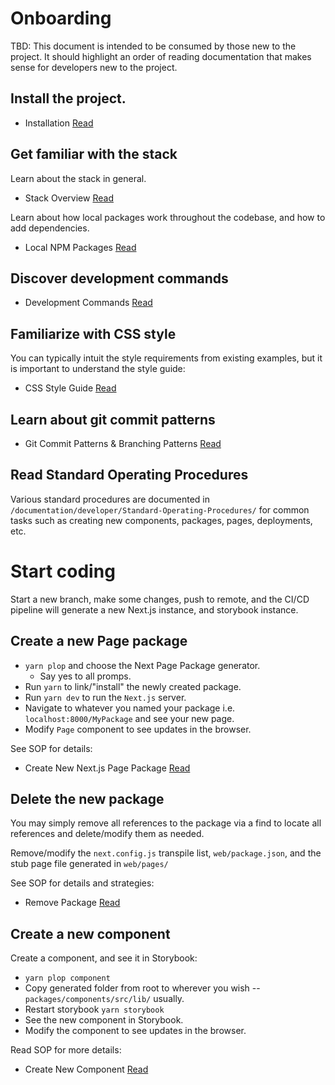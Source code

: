 # Onboarding

TBD: This document is intended to be consumed by those new to the project. It should highlight an order of reading documentation that makes sense for developers new to the project.

## Install the project.

-   Installation [Read](/documentation/developer/Installation.md)

## Get familiar with the stack

Learn about the stack in general.

-   Stack Overview [Read](/documentation/developer/Stack-Overview.md)

Learn about how local packages work throughout the codebase, and how to add dependencies.

-   Local NPM Packages [Read](/documentation/developer/Packages.md)

## Discover development commands

-   Development Commands [Read](/documentation/developer/Development-Commands.md)

## Familiarize with CSS style

You can typically intuit the style requirements from existing examples, but it is important to understand the style guide:

-   CSS Style Guide [Read](/documentation/developer/CSS-Style-Guide.md)

## Learn about git commit patterns

-   Git Commit Patterns & Branching Patterns [Read](/documentation/developer/Git-Branching-Commits.md)

## Read Standard Operating Procedures

Various standard procedures are documented in `/documentation/developer/Standard-Operating-Procedures/` for common tasks such as creating new components, packages, pages, deployments, etc.

# Start coding

Start a new branch, make some changes, push to remote, and the CI/CD pipeline will generate a new Next.js instance, and storybook instance.

## Create a new Page package

-   `yarn plop` and choose the Next Page Package generator.
    -   Say yes to all promps.
-   Run `yarn` to link/"install" the newly created package.
-   Run `yarn dev` to run the `Next.js` server.
-   Navigate to whatever you named your package i.e. `localhost:8000/MyPackage` and see your new page.
-   Modify `Page` component to see updates in the browser.

See SOP for details:

-   Create New Next.js Page Package [Read](/documentation/developer/Standard-Operating-Procedures/SOP-Add-New-Next-Page-Package.md)

## Delete the new package

You may simply remove all references to the package via a find to locate all references and delete/modify them as needed.

Remove/modify the `next.config.js` transpile list, `web/package.json`, and the stub page file generated in `web/pages/`

See SOP for details and strategies:

-   Remove Package [Read](/documentation/developer/Standard-Operating-Procedures/SOP-Remove-Package.md)

## Create a new component

Create a component, and see it in Storybook:

-   `yarn plop component`
-   Copy generated folder from root to wherever you wish -- `packages/components/src/lib/` usually.
-   Restart storybook `yarn storybook`
-   See the new component in Storybook.
-   Modify the component to see updates in the browser.

Read SOP for more details:

-   Create New Component [Read](/documentation/developer/Standard-Operating-Procedures/SOP-Add-New-Component.md)
